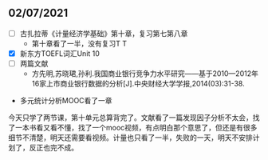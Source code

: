 ## 02/07/2021

- [ ] 古扎拉蒂《计量经济学基础》第十章，复习第七第八章
	+ 第十章看了一半，没有复习T T
- [x] 新东方TOEFL词汇Unit 10
- [ ] 两篇文献
	+ 方先明,苏晓珺,孙利.我国商业银行竞争力水平研究——基于2010—2012年16家上市商业银行数据的分析[J].中央财经大学学报,2014(03):31-38.
* 多元统计分析MOOC看了一章

今天只学了两节课，第十单元总算背完了。文献看了一篇发现因子分析不太会，找了一本书看又看不懂，找了一个mooc视频，有点明白那个意思了，但还是有很多细节不清楚，明天还需要看视频。计量也只看了一半，失败的一天，明天不安排计划了，反正也完不成。
